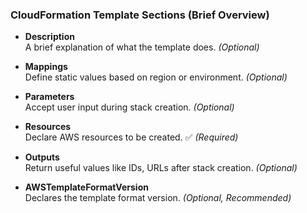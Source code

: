 ### CloudFormation Template Sections (Brief Overview)

- **Description**  
  A brief explanation of what the template does. *(Optional)*

- **Mappings**  
  Define static values based on region or environment. *(Optional)*

- **Parameters**  
  Accept user input during stack creation. *(Optional)*

- **Resources**  
  Declare AWS resources to be created. ✅ *(Required)*

- **Outputs**  
  Return useful values like IDs, URLs after stack creation. *(Optional)*

- **AWSTemplateFormatVersion**  
  Declares the template format version. *(Optional, Recommended)*
